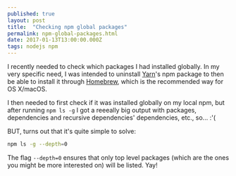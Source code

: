 ```yaml
---
published: true
layout: post
title:  "Checking npm global packages"
permalink: npm-global-packages.html
date: 2017-01-13T13:00:00.000Z
tags: nodejs npm
---
```


I recently needed to check which packages I had installed globally.
In my very specific need, I was intended to uninstall
[Yarn](https://yarnpkg.com/)'s npm package to then be able to install it through
[Homebrew](http://brew.sh/), which is the recommended way for OS X/macOS.

I then needed to first check if it was installed globally on my local npm, but
after running `npm ls -g` I got a reeeally big output with packages,
dependencies and recursive dependencies' dependencies, etc., so... :'(

BUT, turns out that it's quite simple to solve:

```bash
npm ls -g --depth=0
```

The flag `--depth=0` ensures that only top level packages (which are the ones
you might be more interested on) will be listed. Yay!
